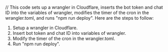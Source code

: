 // This code sets up a wrangler in Cloudflare, inserts the bot token and chat ID into the variables of wrangler, modifies the timer of the cron in the wrangler.toml, and runs "npm run deploy".
Here are the steps to follow:

1. Setup a wrangler in Cloudflare.
2. Insert bot token and chat ID into variables of wrangler.
3. Modify the timer of the cron in the wrangler.toml.
4. Run "npm run deploy".

